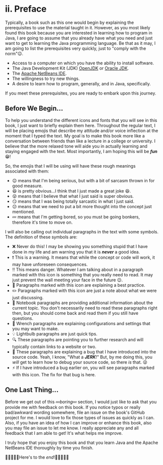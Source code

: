 # ii. Preface
Typically, a book such as this one would begin by explaining the prerequisites to use the material taught in it. However, as you most likely found this book because you are interested in learning how to program in Java, I are going to assume that you already have what you need and just want to get to learning the Java programming language. Be that as it may, I am going to list the prerequisites very quickly, just to "comply with the norm":wink:.

* Access to a computer on which you have the ability to install software.
* The Java Development Kit (JDK) [OpenJDK](https://openjdk.java.net/) or [Oracle JDK](https://oracle.com/java/).
* The [Apache NetBeans IDE](https://netbeans.apache.org/).
* The willingness to try new things.
* A desire to learn how to program, generally, and in Java, specifically.

If you meet these prerequisites, you are ready to embark upon this journey.

## Before We Begin...
To help you understand the different icons and fonts that you will see in this book, I just want to briefly explain them here. Throughout the regular text, I will be placing emojis that describe my attitude and/or voice inflection at the moment that I typed the text. My goal is to make this book more like a conversation between friends than like a lecture in a college or university. I believe that the more relaxed tone will aide you in actually learning and staying engaged with the text. Most importantly, I am hoping this will be ***fun*** :grin:!

So, the emojis that I will be using will have these rough meanings associated with them:

* :wink: means that I'm being serious, but with a bit of sarcasm thrown in for good measure.
* :laughing: is pretty obvious...I think that I just made a great joke :laughing:.
* :stuck_out_tongue_winking_eye: means that I believe that what I just said is super obvious.
* :smirk: means that I was being totally sarcastic in what I just said.
* :confused: means that we need to put a bit more thought into the concept just mentioned.
* :zzz: means that I'm getting bored, so you must be going bonkers, therefore it's time to move on.

I will also be calling out individual paragraphs in the text with some symbols. The definition of these symbols are:

* :x: Never do this! I may be showing you something stupid that I have done in my life and am warning you that it is ***never*** a good idea.
* :heavy_exclamation_mark: This is a warning. It means that while the concept or code will work, it may have unforeseen consequences.
* :bangbang: This means danger. Whatever I am talking about in a paragraph marked with this icon is something that you really need to read. It may just prevent the wall meeting your face in the future :wink:.
* :dart: Paragraphs marked with this icon are explaining a best practice.
* :pencil2: Paragraphs marked with this icon are just a note about what we were just discussing.
* :notebook: Notebook paragraphs are providing additional information about the current topic. You don't necessarily need to read these paragraphs right then, but you should come back and read them if you still have questions.
* :wrench: Wrench paragraphs are explaining configurations and settings that you may want to make.
* :bulb: Lightbulb paragraphs are just quick tips.
* :mag: These paragraphs are pointing you to further research and will typically contain links to a website or two.
* :ant: These paragraphs are explaining a bug that I have introduced into the source code. Yeah, I know, "What a ***JERK***!" But, by me doing this, you *will* get to learn how to debug your source code, so there *is* that. :stuck_out_tongue_winking_eye:
* :zap: If I have introduced a bug earlier on, you will see paragraphs marked with this icon. The fix for that bug is here.

## One Last Thing...
Before we get out of this :zzz:*boring*:zzz: section, I would just like to ask that you provide me with feedback on this book. If you notice typos or really bad/awkward wording somewhere, file an issue on the book's GitHub project for me. I would love to fix those types of issues as quickly as I can. Also, if you have an idea of how I can improve or enhance this book, also you may file an issue to let me know. I really appreciate any and all feedback that I am able to get! It's what helps me improve.

I truly hope that you enjoy this book and that you learn Java and the Apache NetBeans IDE thoroughly by time you finish. 

 :tada::beers::wine_glass::birthday::cake:Here's to the *end*!:cake::birthday::wine_glass::beers::tada: